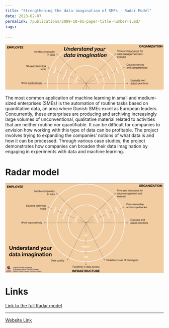 ```yaml
---
title: "Strengthening the data-imagination of SMEs - Radar Model"
date: 2023-02-07
permalink: /publications/2009-10-01-paper-title-number-1.md/
tags:

---
```


![Radarmodel](/images/DataRadar.png)

The most common application of machine learning in small and medium-sized enterprises (SMEs) is the automation of routine tasks based on quantitative data, an area where Danish SMEs excel as European leaders. Concurrently, these enterprises are producing and archiving increasingly large volumes of unconventional, qualitative material related to activities that are neither routine nor quantifiable. It can be difficult for companies to envision how working with this type of data can be profitable. The project involves trying to expanding the companies’ notions of what data is and how it can be processed. Through various case studies, the project demonstrates how companies can broaden their data imagination by engaging in experiments with data and machine learning.

Radar model
======
![Diagramimaga](/images/dataimaga.png)


Links
======

[Link to the full Radar model](https://vbn.aau.dk/ws/portalfiles/portal/518634330/SMV_projektet_Radar_model_til_publicering.pdf)

------------------------------
[Website Link](https://vbn.aau.dk/en/projects/styrkelse-af-smvernes-datafantasi)


